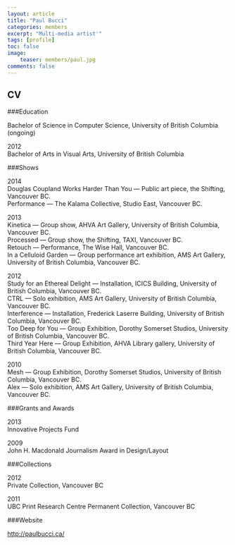 ```yaml
---
layout: article
title: "Paul Bucci"
categories: members
excerpt: "Multi-media artist'"
tags: [profile]
toc: false
image:
	teaser: members/paul.jpg
comments: false
---
```


## CV

###Education

Bachelor of Science in Computer Science, University of British Columbia (ongoing)  

2012  
Bachelor of Arts in Visual Arts, University of British Columbia  

###Shows

2014  
Douglas Coupland Works Harder Than You — Public art piece, the Shifting, Vancouver BC.  
Performance — The Kalama Collective, Studio East, Vancouver BC.  

2013  
Kinetica — Group show, AHVA Art Gallery, University of British Columbia, Vancouver BC.  
Processed — Group show, the Shifting, TAXI, Vancouver BC.  
Retouch — Performance, The Wise Hall, Vancouver BC.  
In a Celluloid Garden — Group performance art exhibition, AMS Art Gallery, University of British Columbia, Vancouver BC.  

2012  
Study for an Ethereal Delight — Installation, ICICS Building, University of British Columbia, Vancouver BC.  
CTRL — Solo exhibition, AMS Art Gallery, University of British Columbia, Vancouver BC.  
Interference — Installation, Frederick Laserre Building, University of British Columbia, Vancouver BC.  
Too Deep for You —  Group Exhibition, Dorothy Somerset Studios, University of British Columbia, Vancouver BC.  
Third Year Here — Group Exhibition, AHVA Library gallery, University of British Columbia, Vancouver BC.  

2010  
Mesh — Group Exhibition, Dorothy Somerset Studios, University of British Columbia, Vancouver BC.  
Alex — Solo exhibition, AMS Art Gallery, University of British Columbia, Vancouver BC.  

###Grants and Awards

2013  
Innovative Projects Fund  

2009  
John H. Macdonald Journalism Award in Design/Layout  

###Collections

2012  
Private Collection, Vancouver BC  

2011  
UBC Print Research Centre Permanent Collection, Vancouver BC  

###Website

http://paulbucci.ca/  
